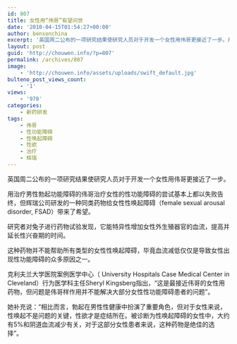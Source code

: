 ```yaml
---
id: 807
title: 女性用“伟哥”有望问世
date: '2010-04-15T01:54:27+00:00'
author: bensonchina
excerpt: '英国周二公布的一项研究结果使研究人员对于开发一个女性用伟哥更接近了一步。用治疗男性勃起功能障碍的伟哥治疗女性的性功能障碍的尝试基本上都以失败告终，但该公司研发的一种同类药物给女性性唤起障碍（female sexual arousal disorder, FSAD）带来了希望。研究者对兔子进行药物试验发现，它能特异性增加女性外生殖器官的血流，提高并延长性兴奋期的时间。'
layout: post
guid: 'http://chouwen.info/?p=807'
permalink: /archives/807
image:
    - 'http://chouwen.info/assets/uploads/swift_default.jpg'
bulteno_post_views_count:
    - '1'
views:
    - '978'
categories:
    - 新药研发
tags:
    - 伟哥
    - 性功能障碍
    - 性唤起障碍
    - 性欲
    - 治疗
    - 辉瑞
---
```


英国周二公布的一项研究结果使研究人员对于开发一个女性用伟哥更接近了一步。

用治疗男性勃起功能障碍的伟哥治疗女性的性功能障碍的尝试基本上都以失败告终，但辉瑞公司研发的一种同类药物给女性性唤起障碍（female sexual arousal disorder, FSAD）带来了希望。

研究者对兔子进行药物试验发现，它能特异性增加女性外生殖器官的血流，提高并延长性兴奋期的时间。

这种药物并不能帮助所有类型的女性性唤起障碍，毕竟血流减低仅仅是导致女性出现性功能障碍的众多原因之一。

克利夫兰大学医院案例医学中心（ University Hospitals Case Medical Center in Cleveland）行为医学科主任Sheryl Kingsberg指出，“这是最接近伟哥的女性用药物，但问题是伟哥样作用并不能解决大部分女性性功能障碍患者的问题”。

她补充说：“相比而言，勃起在男性性健康中扮演了重要角色，但对于女性来说，性唤起不是问题的关键，性欲才是症结所在。被诊断为性唤起障碍的女性中，大约有5%和阴道血流减少有关，对于这部分女性患者来说，这种药物是绝佳的选择”。